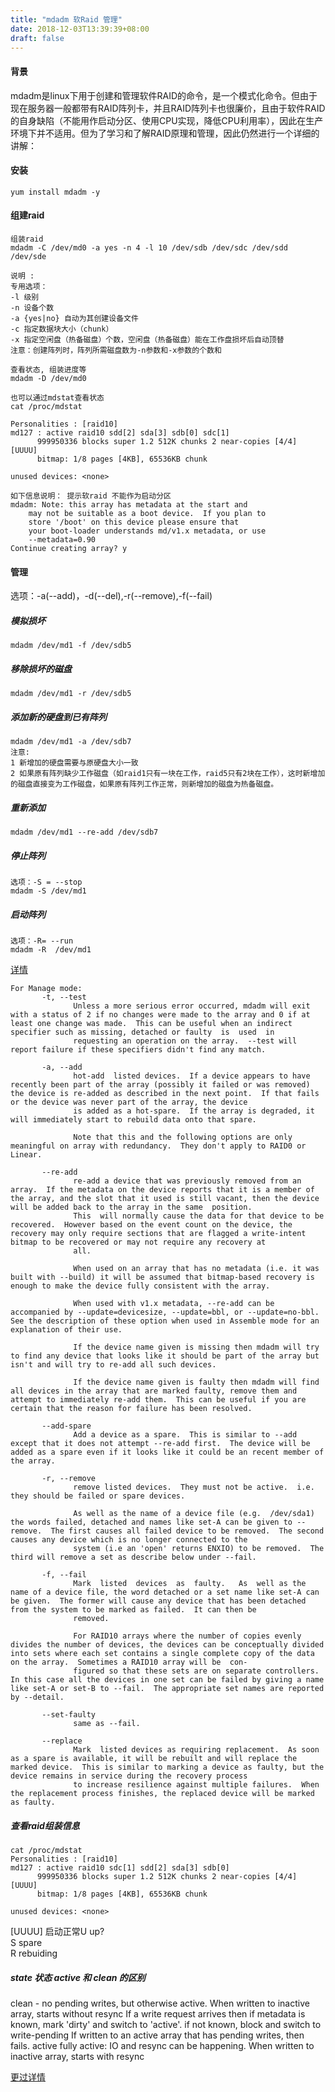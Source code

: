 ```yaml
---
title: "mdadm 软Raid 管理"
date: 2018-12-03T13:39:39+08:00
draft: false
---
```


#### 背景

mdadm是linux下用于创建和管理软件RAID的命令，是一个模式化命令。但由于现在服务器一般都带有RAID阵列卡，并且RAID阵列卡也很廉价，且由于软件RAID的自身缺陷（不能用作启动分区、使用CPU实现，降低CPU利用率），因此在生产环境下并不适用。但为了学习和了解RAID原理和管理，因此仍然进行一个详细的讲解：

#### 安装

```
yum install mdadm -y
```

#### 组建raid

```
组装raid 
mdadm -C /dev/md0 -a yes -n 4 -l 10 /dev/sdb /dev/sdc /dev/sdd /dev/sde

说明 : 
专用选项：
-l 级别
-n 设备个数
-a {yes|no} 自动为其创建设备文件
-c 指定数据块大小（chunk）
-x 指定空闲盘（热备磁盘）个数，空闲盘（热备磁盘）能在工作盘损坏后自动顶替
注意：创建阵列时，阵列所需磁盘数为-n参数和-x参数的个数和
```

```
查看状态, 组装进度等
mdadm -D /dev/md0

也可以通过mdstat查看状态
cat /proc/mdstat

Personalities : [raid10] 
md127 : active raid10 sdd[2] sda[3] sdb[0] sdc[1]
      999950336 blocks super 1.2 512K chunks 2 near-copies [4/4] [UUUU]
      bitmap: 1/8 pages [4KB], 65536KB chunk

unused devices: <none>
```
```
如下信息说明： 提示软raid 不能作为启动分区
mdadm: Note: this array has metadata at the start and
    may not be suitable as a boot device.  If you plan to
    store '/boot' on this device please ensure that
    your boot-loader understands md/v1.x metadata, or use
    --metadata=0.90
Continue creating array? y
```



#### 管理

选项：-a(--add)，-d(--del),-r(--remove),-f(--fail)

##### 模拟损坏  
```
mdadm /dev/md1 -f /dev/sdb5
```
##### 移除损坏的磁盘  
```
mdadm /dev/md1 -r /dev/sdb5
```
##### 添加新的硬盘到已有阵列   
```
mdadm /dev/md1 -a /dev/sdb7     
注意:   
1 新增加的硬盘需要与原硬盘大小一致    
2 如果原有阵列缺少工作磁盘（如raid1只有一块在工作，raid5只有2块在工作），这时新增加的磁盘直接变为工作磁盘，如果原有阵列工作正常，则新增加的磁盘为热备磁盘。 
```
##### 重新添加
```
mdadm /dev/md1 --re-add /dev/sdb7
```
##### 停止阵列  
```
选项：-S = --stop
mdadm -S /dev/md1
```
##### 启动阵列   
```
选项：-R= --run
mdadm -R  /dev/md1
```

[详情](https://www.cnblogs.com/zhangeamon/p/6866429.html)



```
For Manage mode:
       -t, --test
              Unless a more serious error occurred, mdadm will exit with a status of 2 if no changes were made to the array and 0 if at least one change was made.  This can be useful when an indirect specifier such as missing, detached or faulty  is  used  in
              requesting an operation on the array.  --test will report failure if these specifiers didn't find any match.

       -a, --add
              hot-add  listed devices.  If a device appears to have recently been part of the array (possibly it failed or was removed) the device is re-added as described in the next point.  If that fails or the device was never part of the array, the device
              is added as a hot-spare.  If the array is degraded, it will immediately start to rebuild data onto that spare.

              Note that this and the following options are only meaningful on array with redundancy.  They don't apply to RAID0 or Linear.

       --re-add
              re-add a device that was previously removed from an array.  If the metadata on the device reports that it is a member of the array, and the slot that it used is still vacant, then the device will be added back to the array in the same  position.
              This  will normally cause the data for that device to be recovered.  However based on the event count on the device, the recovery may only require sections that are flagged a write-intent bitmap to be recovered or may not require any recovery at
              all.

              When used on an array that has no metadata (i.e. it was built with --build) it will be assumed that bitmap-based recovery is enough to make the device fully consistent with the array.

              When used with v1.x metadata, --re-add can be accompanied by --update=devicesize, --update=bbl, or --update=no-bbl.  See the description of these option when used in Assemble mode for an explanation of their use.

              If the device name given is missing then mdadm will try to find any device that looks like it should be part of the array but isn't and will try to re-add all such devices.

              If the device name given is faulty then mdadm will find all devices in the array that are marked faulty, remove them and attempt to immediately re-add them.  This can be useful if you are certain that the reason for failure has been resolved.

       --add-spare
              Add a device as a spare.  This is similar to --add except that it does not attempt --re-add first.  The device will be added as a spare even if it looks like it could be an recent member of the array.

       -r, --remove
              remove listed devices.  They must not be active.  i.e. they should be failed or spare devices.

              As well as the name of a device file (e.g.  /dev/sda1) the words failed, detached and names like set-A can be given to --remove.  The first causes all failed device to be removed.  The second causes any device which is no longer connected to the
              system (i.e an 'open' returns ENXIO) to be removed.  The third will remove a set as describe below under --fail.

       -f, --fail
              Mark  listed  devices  as  faulty.   As  well as the name of a device file, the word detached or a set name like set-A can be given.  The former will cause any device that has been detached from the system to be marked as failed.  It can then be
              removed.

              For RAID10 arrays where the number of copies evenly divides the number of devices, the devices can be conceptually divided into sets where each set contains a single complete copy of the data on the array.  Sometimes a RAID10 array will be  con‐
              figured so that these sets are on separate controllers.  In this case all the devices in one set can be failed by giving a name like set-A or set-B to --fail.  The appropriate set names are reported by --detail.

       --set-faulty
              same as --fail.

       --replace
              Mark  listed devices as requiring replacement.  As soon as a spare is available, it will be rebuilt and will replace the marked device.  This is similar to marking a device as faulty, but the device remains in service during the recovery process
              to increase resilience against multiple failures.  When the replacement process finishes, the replaced device will be marked as faulty.
```

##### 查看raid组装信息

```
cat /proc/mdstat 
Personalities : [raid10] 
md127 : active raid10 sdc[1] sdd[2] sda[3] sdb[0]
      999950336 blocks super 1.2 512K chunks 2 near-copies [4/4] [UUUU]
      bitmap: 1/8 pages [4KB], 65536KB chunk

unused devices: <none>
```
[UUUU] 启动正常U up?   
S spare   
R rebuiding  

##### state 状态 active 和 clean 的区别

clean - no pending writes, but otherwise active.
    When written to inactive array, starts without resync
    If a write request arrives then
      if metadata is known, mark 'dirty' and switch to 'active'.
      if not known, block and switch to write-pending
    If written to an active array that has pending writes, then fails.
active
    fully active: IO and resync can be happening.
    When written to inactive array, starts with resync


[更过详情](https://www.tecmint.com/category/raid/)
